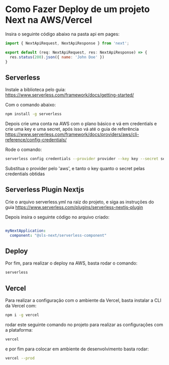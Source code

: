 # Como Fazer Deploy de um projeto Next na AWS/Vercel

Insira o seguinte código abaixo na pasta api em pages:
```js 
import { NextApiRequest, NextApiResponse } from 'next';

export default (req: NextApiRequest, res: NextApiResponse) => {
  res.status(200).json({ name: 'John Doe' })
}
```

## Serverless

Instale a biblioteca pelo guia: https://www.serverless.com/framework/docs/getting-started/

Com o comando abaixo:
```bash
npm install -g serverless
```

Depois crie uma conta na AWS com o plano básico e vá em credentials e crie uma key e uma secret, após isso
vá até o guia de referência https://www.serverless.com/framework/docs/providers/aws/cli-reference/config-credentials/

Rode o comando:
```bash
serverless config credentials --provider provider --key key --secret secret
```

Substitua o provider pelo 'aws', e tanto o key quanto o secret pelas credentials obtidas

## Serverless Plugin Nextjs

Crie o arquivo serverless.yml na raiz do projeto, e siga as instruções do guia https://www.serverless.com/plugins/serverless-nextjs-plugin

Depois insira o seguinte código no arquivo criado:
```yml

myNextApplication:
  component: "@sls-next/serverless-component"
```

## Deploy

Por fim, para realizar o deploy na AWS, basta rodar o comando:
```bash
serverless
```

## Vercel
Para realizar a configuração com o ambiente da Vercel, basta instalar a CLI da Vercel com:
```bash
npm i -g vercel
```

rodar este seguinte comando no projeto para realizar as configurações com a plataforma:
```bash
vercel
```

e por fim para colocar em ambiente de desenvolvimento basta rodar:
```bash
vercel --prod
```
